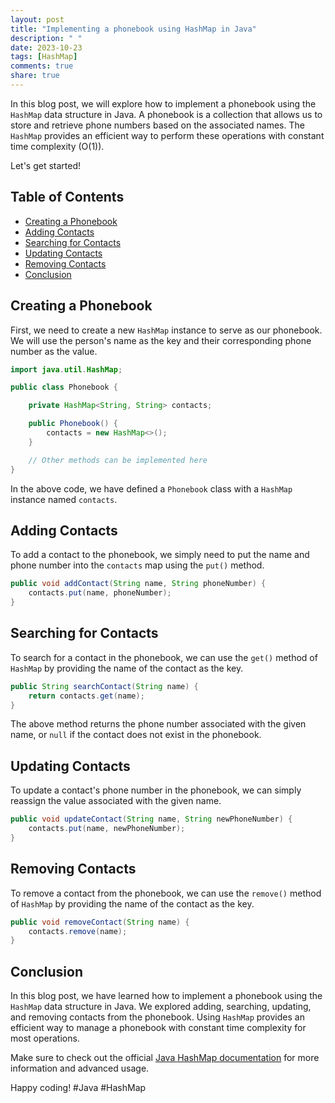 ```yaml
---
layout: post
title: "Implementing a phonebook using HashMap in Java"
description: " "
date: 2023-10-23
tags: [HashMap]
comments: true
share: true
---
```


In this blog post, we will explore how to implement a phonebook using the `HashMap` data structure in Java. A phonebook is a collection that allows us to store and retrieve phone numbers based on the associated names. The `HashMap` provides an efficient way to perform these operations with constant time complexity (O(1)).

Let's get started!

## Table of Contents
- [Creating a Phonebook](#creating-a-phonebook)
- [Adding Contacts](#adding-contacts)
- [Searching for Contacts](#searching-for-contacts)
- [Updating Contacts](#updating-contacts)
- [Removing Contacts](#removing-contacts)
- [Conclusion](#conclusion)

## Creating a Phonebook

First, we need to create a new `HashMap` instance to serve as our phonebook. We will use the person's name as the key and their corresponding phone number as the value.

```java
import java.util.HashMap;

public class Phonebook {

    private HashMap<String, String> contacts;

    public Phonebook() {
        contacts = new HashMap<>();
    }

    // Other methods can be implemented here
}
```

In the above code, we have defined a `Phonebook` class with a `HashMap` instance named `contacts`.

## Adding Contacts

To add a contact to the phonebook, we simply need to put the name and phone number into the `contacts` map using the `put()` method.

```java
public void addContact(String name, String phoneNumber) {
    contacts.put(name, phoneNumber);
}
```

## Searching for Contacts

To search for a contact in the phonebook, we can use the `get()` method of `HashMap` by providing the name of the contact as the key.

```java
public String searchContact(String name) {
    return contacts.get(name);
}
```

The above method returns the phone number associated with the given name, or `null` if the contact does not exist in the phonebook.

## Updating Contacts

To update a contact's phone number in the phonebook, we can simply reassign the value associated with the given name.

```java
public void updateContact(String name, String newPhoneNumber) {
    contacts.put(name, newPhoneNumber);
}
```

## Removing Contacts

To remove a contact from the phonebook, we can use the `remove()` method of `HashMap` by providing the name of the contact as the key.

```java
public void removeContact(String name) {
    contacts.remove(name);
}
```

## Conclusion

In this blog post, we have learned how to implement a phonebook using the `HashMap` data structure in Java. We explored adding, searching, updating, and removing contacts from the phonebook. Using `HashMap` provides an efficient way to manage a phonebook with constant time complexity for most operations.

Make sure to check out the official [Java HashMap documentation](https://docs.oracle.com/en/java/javase/11/docs/api/java.base/java/util/HashMap.html) for more information and advanced usage.

Happy coding! #Java #HashMap